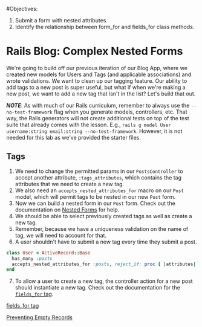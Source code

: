 #Objectives:
1. Submit a form with nested attributes.
2. Identify the relationship between form_for and fields_for class methods.

# Rails Blog: Complex Nested Forms

We're going to build off our previous iteration of our Blog App, where we created new models for Users and Tags (and applicable associations) and wrote validations. We want to clean up our tagging feature. Our ability to add tags to a new post is super useful, but what if when we're making a new post, we want to add a new tag that isn't in the list? Let's build that out.

***NOTE***: As with much of our Rails curriculum, remember to always use the `--no-test-framework` flag when you generate models, controllers, etc. That way, the Rails generators will not create additional tests on top of the test suite that already comes with the lesson. E.g., `rails g model User username:string email:string --no-test-framework`. However, it is not needed for this lab as we've provided the starter files.

## Tags

1. We need to change the permitted params in our `PostsController` to accept another attribute, `:tags_attributes`, which contains the tag attributes that we need to create a new tag.
2. We also need an `accepts_nested_attributes_for` macro on our `Post` model, which will permit tags to be nested in our new `Post` form.
3. Now we can build a nested form in our `Post` form. Check out the documentation on [Nested Forms](http://guides.rubyonrails.org/form_helpers.html#nested-forms) for help.
4. We should be able to select previously created tags as well as create a new tag.
5. Remember, because we have a uniqueness validation on the name of tag, we will need to account for that.
6. A user shouldn't have to submit a new tag every time they submit a post.

  ```ruby
  class User < ActiveRecord::Base
    has_many :posts
    accepts_nested_attributes_for :posts, reject_if: proc { |attributes| attributes['title'].blank? }
  end
  ```
7. To allow a user to create a new tag, the controller action for a new post should instantiate a new tag. Check out the documentation for the [`fields_for` tag](http://apidock.com/rails/ActionView/Helpers/FormBuilder/fields_for).

[fields_for tag](http://apidock.com/rails/ActionView/Helpers/FormBuilder/fields_for)

[Preventing Empty Records](http://guides.rubyonrails.org/form_helpers.html#preventing-empty-records)
